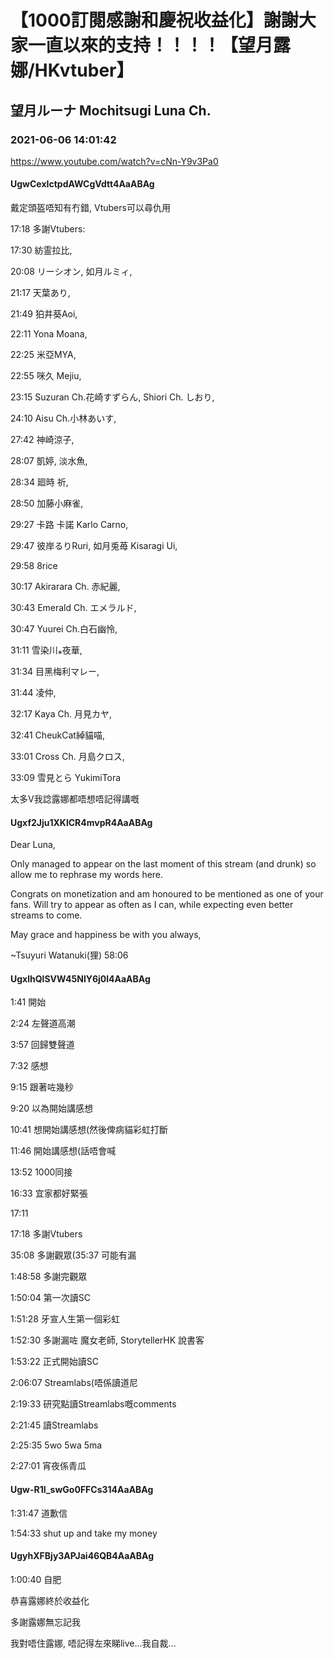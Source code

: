 # 【1000訂閱感謝和慶祝收益化】謝謝大家一直以來的支持！！！！【望月露娜/HKvtuber】

## 望月ルーナ  Mochitsugi Luna Ch.

### 2021-06-06 14:01:42

https://www.youtube.com/watch?v=cNn-Y9v3Pa0

#### UgwCexIctpdAWCgVdtt4AaABAg

戴定頭盔唔知有冇錯, Vtubers可以尋仇用

17:18 多謝Vtubers: 

17:30 紡霊拉比, 

20:08 リーシオン, 如月ルミィ, 

21:17 天葉あり, 

21:49 狛井葵Aoi, 

22:11 Yona Moana, 

22:25 米亞MYA, 

22:55 咪久 Mejiu, 

23:15 Suzuran Ch.花崎すずらん, Shiori Ch. しおり, 

24:10 Aisu Ch.小林あいす, 

27:42 神崎涼子, 

28:07 凱婷, 淡水魚, 

28:34 廻時 祈, 

28:50 加藤小麻雀, 

29:27 卡路 卡諾 Karlo Carno, 

29:47 彼岸るりRuri, 如月兎苺 Kisaragi Ui, 

29:58 8rice 

30:17 Akirarara Ch. 赤紀麗, 

30:43 Emerald Ch. エメラルド, 

30:47 Yuurei Ch.白石幽怜, 

31:11 雪染川⁎夜華, 

31:34 目黑梅利マレー, 

31:44 凌仲, 

32:17 Kaya Ch. 月見カヤ, 

32:41 CheukCat綽貓喵, 

33:01 Cross Ch. 月島クロス, 

33:09 雪見とら YukimiTora 

太多V我諗露娜都唔想唔記得講嘅



#### Ugxf2Jju1XKlCR4mvpR4AaABAg

Dear Luna,



  Only managed to appear on the last moment of this stream (and drunk) so allow me to rephrase my words here.

   Congrats on monetization and am honoured to be mentioned as one of your fans. Will try to appear as often as I can, while expecting even better streams to come.

   May grace and happiness be with you always,

~Tsuyuri Watanuki(狸) 58:06



#### UgxlhQlSVW45NlY6j0l4AaABAg

1:41 開始

2:24 左聲道高潮

3:57 回歸雙聲道

7:32 感想

9:15 跟著咗幾秒

9:20 以為開始講感想

10:41 想開始講感想(然後俾病貓彩虹打斷

11:46 開始講感想(話唔會喊

13:52 1000同接

16:33 宜家都好緊張

17:11 

17:18 多謝Vtubers

35:08 多謝觀眾(35:37 可能有漏

1:48:58 多謝完觀眾

1:50:04 第一次讀SC

1:51:28 牙宣人生第一個彩虹

1:52:30 多謝漏咗 魔女老師,  StorytellerHK 說書客

1:53:22 正式開始讀SC

2:06:07 Streamlabs(唔係讀道尼

2:19:33 研究點讀Streamlabs嘅comments

2:21:45 讀Streamlabs

2:25:35 5wo 5wa 5ma

2:27:01 宵夜係青瓜



#### Ugw-R1I_swGo0FFCs314AaABAg

1:31:47 道歉信

1:54:33 shut up and take my money



#### UgyhXFBjy3APJai46QB4AaABAg

1:00:40 自肥

恭喜露娜終於收益化

多謝露娜無忘記我

我對唔住露娜, 唔記得左來睇live...我自裁...

